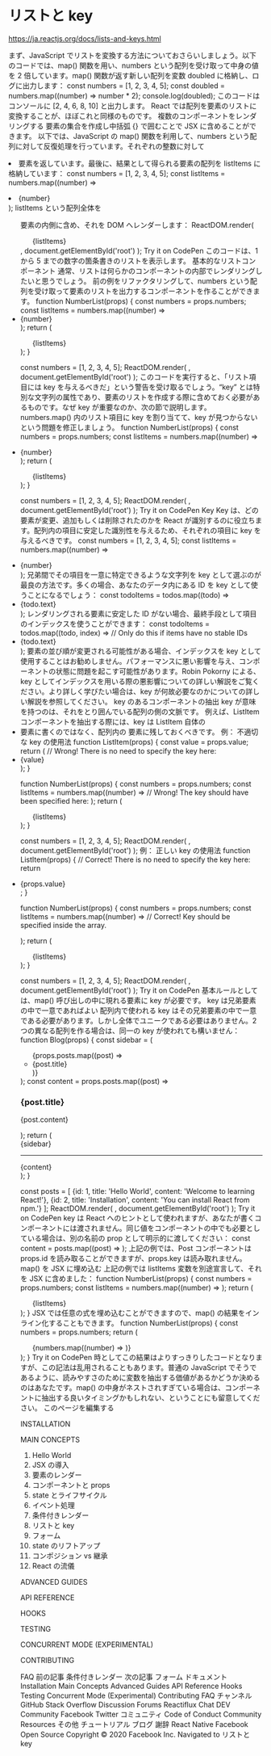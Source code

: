 # リストと key

https://ja.reactjs.org/docs/lists-and-keys.html

まず、JavaScript でリストを変換する方法についておさらいしましょう。以下のコードでは、map() 関数を用い、numbers という配列を受け取って中身の値を 2 倍しています。map() 関数が返す新しい配列を変数 doubled に格納し、ログに出力します：
const numbers = [1, 2, 3, 4, 5];
const doubled = numbers.map((number) => number * 2);
console.log(doubled);
このコードはコンソールに [2, 4, 6, 8, 10] と出力します。
React では配列を要素のリストに変換することが、ほぼこれと同様のものです。
複数のコンポーネントをレンダリングする
要素の集合を作成し中括弧 {} で囲むことで JSX に含めることができます。
以下では、JavaScript の map() 関数を利用して、numbers という配列に対して反復処理を行っています。それぞれの整数に対して <li> 要素を返しています。最後に、結果として得られる要素の配列を listItems に格納しています：
const numbers = [1, 2, 3, 4, 5];
const listItems = numbers.map((number) =>
  <li>{number}</li>
);
listItems という配列全体を <ul> 要素の内側に含め、それを DOM へレンダーします：
ReactDOM.render(
  <ul>{listItems}</ul>,
  document.getElementById('root')
);
Try it on CodePen
このコードは、1 から 5 までの数字の箇条書きのリストを表示します。
基本的なリストコンポーネント
通常、リストは何らかのコンポーネントの内部でレンダリングしたいと思うでしょう。
前の例をリファクタリングして、numbers という配列を受け取って要素のリストを出力するコンポーネントを作ることができます。
function NumberList(props) {
  const numbers = props.numbers;
  const listItems = numbers.map((number) =>
    <li>{number}</li>
  );
  return (
    <ul>{listItems}</ul>
  );
}

const numbers = [1, 2, 3, 4, 5];
ReactDOM.render(
  <NumberList numbers={numbers} />,
  document.getElementById('root')
);
このコードを実行すると、「リスト項目には key を与えるべきだ」という警告を受け取るでしょう。“key” とは特別な文字列の属性であり、要素のリストを作成する際に含めておく必要があるものです。なぜ key が重要なのか、次の節で説明します。
numbers.map() 内のリスト項目に key を割り当てて、key が見つからないという問題を修正しましょう。
function NumberList(props) {
  const numbers = props.numbers;
  const listItems = numbers.map((number) =>
    <li key={number.toString()}>
      {number}
    </li>
  );
  return (
    <ul>{listItems}</ul>
  );
}

const numbers = [1, 2, 3, 4, 5];
ReactDOM.render(
  <NumberList numbers={numbers} />,
  document.getElementById('root')
);
Try it on CodePen
Key
Key は、どの要素が変更、追加もしくは削除されたのかを React が識別するのに役立ちます。配列内の項目に安定した識別性を与えるため、それぞれの項目に key を与えるべきです。
const numbers = [1, 2, 3, 4, 5];
const listItems = numbers.map((number) =>
  <li key={number.toString()}>
    {number}
  </li>
);
兄弟間でその項目を一意に特定できるような文字列を key として選ぶのが最良の方法です。多くの場合、あなたのデータ内にある ID を key として使うことになるでしょう：
const todoItems = todos.map((todo) =>
  <li key={todo.id}>
    {todo.text}
  </li>
);
レンダリングされる要素に安定した ID がない場合、最終手段として項目のインデックスを使うことができます：
const todoItems = todos.map((todo, index) =>
  // Only do this if items have no stable IDs
  <li key={index}>
    {todo.text}
  </li>
);
要素の並び順が変更される可能性がある場合、インデックスを key として使用することはお勧めしません。パフォーマンスに悪い影響を与え、コンポーネントの状態に問題を起こす可能性があります。Robin Pokorny による、key としてインデックスを用いる際の悪影響についての詳しい解説をご覧ください。より詳しく学びたい場合は、key が何故必要なのかについての詳しい解説を参照してください。
key のあるコンポーネントの抽出
key が意味を持つのは、それをとり囲んでいる配列の側の文脈です。
例えば、ListItem コンポーネントを抽出する際には、key は ListItem 自体の <li> 要素に書くのではなく、配列内の <ListItem /> 要素に残しておくべきです。
例： 不適切な key の使用法
function ListItem(props) {
  const value = props.value;
  return (
    // Wrong! There is no need to specify the key here:
    <li key={value.toString()}>
      {value}
    </li>
  );
}

function NumberList(props) {
  const numbers = props.numbers;
  const listItems = numbers.map((number) =>
    // Wrong! The key should have been specified here:
    <ListItem value={number} />
  );
  return (
    <ul>
      {listItems}
    </ul>
  );
}

const numbers = [1, 2, 3, 4, 5];
ReactDOM.render(
  <NumberList numbers={numbers} />,
  document.getElementById('root')
);
例： 正しい key の使用法
function ListItem(props) {
  // Correct! There is no need to specify the key here:
  return <li>{props.value}</li>;
}

function NumberList(props) {
  const numbers = props.numbers;
  const listItems = numbers.map((number) =>
    // Correct! Key should be specified inside the array.
    <ListItem key={number.toString()}              value={number} />

  );
  return (
    <ul>
      {listItems}
    </ul>
  );
}

const numbers = [1, 2, 3, 4, 5];
ReactDOM.render(
  <NumberList numbers={numbers} />,
  document.getElementById('root')
);
Try it on CodePen
基本ルールとしては、map() 呼び出しの中に現れる要素に key が必要です。
key は兄弟要素の中で一意であればよい
配列内で使われる key はその兄弟要素の中で一意である必要があります。しかし全体でユニークである必要はありません。2 つの異なる配列を作る場合は、同一の key が使われても構いません：
function Blog(props) {
  const sidebar = (
    <ul>
      {props.posts.map((post) =>
        <li key={post.id}>
          {post.title}
        </li>
      )}
    </ul>
  );
  const content = props.posts.map((post) =>
    <div key={post.id}>
      <h3>{post.title}</h3>
      <p>{post.content}</p>
    </div>
  );
  return (
    <div>
      {sidebar}
      <hr />
      {content}
    </div>
  );
}

const posts = [
  {id: 1, title: 'Hello World', content: 'Welcome to learning React!'},
  {id: 2, title: 'Installation', content: 'You can install React from npm.'}
];
ReactDOM.render(
  <Blog posts={posts} />,
  document.getElementById('root')
);
Try it on CodePen
key は React へのヒントとして使われますが、あなたが書くコンポーネントには渡されません。同じ値をコンポーネントの中でも必要としている場合は、別の名前の prop として明示的に渡してください：
const content = posts.map((post) =>
  <Post
    key={post.id}
    id={post.id}
    title={post.title} />
);
上記の例では、Post コンポーネントは props.id を読み取ることができますが、props.key は読み取れません。
map() を JSX に埋め込む
上記の例では listItems 変数を別途宣言して、それを JSX に含めました：
function NumberList(props) {
  const numbers = props.numbers;
  const listItems = numbers.map((number) =>
    <ListItem key={number.toString()}
              value={number} />
  );
  return (
    <ul>
      {listItems}
    </ul>
  );
}
JSX では任意の式を埋め込むことができますので、map() の結果をインライン化することもできます。
function NumberList(props) {
  const numbers = props.numbers;
  return (
    <ul>
      {numbers.map((number) =>
        <ListItem key={number.toString()}
                  value={number} />
      )}
    </ul>
  );
}
Try it on CodePen
時としてこの結果はよりすっきりしたコードとなりますが、この記法は乱用されることもあります。普通の JavaScript でそうであるように、読みやすさのために変数を抽出する価値があるかどうか決めるのはあなたです。map() の中身がネストされすぎている場合は、コンポーネントに抽出する良いタイミングかもしれない、ということにも留意してください。
このページを編集する

INSTALLATION

MAIN CONCEPTS
1. Hello World
2. JSX の導入
3. 要素のレンダー
4. コンポーネントと props
5. state とライフサイクル
6. イベント処理
7. 条件付きレンダー
8. リストと key
9. フォーム
10. state のリフトアップ
11. コンポジション vs 継承
12. React の流儀

ADVANCED GUIDES

API REFERENCE

HOOKS

TESTING

CONCURRENT MODE (EXPERIMENTAL)

CONTRIBUTING

FAQ
前の記事
条件付きレンダー
次の記事
フォーム
ドキュメント
Installation
Main Concepts
Advanced Guides
API Reference
Hooks
Testing
Concurrent Mode (Experimental)
Contributing
FAQ
チャンネル
GitHub
Stack Overflow
Discussion Forums
Reactiflux Chat
DEV Community
Facebook
Twitter
コミュニティ
Code of Conduct
Community Resources
その他
チュートリアル
ブログ
謝辞
React Native
Facebook Open Source
Copyright © 2020 Facebook Inc.
Navigated to リストと key
